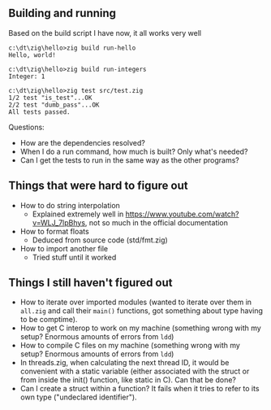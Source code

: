 ## Building and running

Based on the build script I have now, it all works very well

```
c:\dt\zig\hello>zig build run-hello
Hello, world!

c:\dt\zig\hello>zig build run-integers
Integer: 1

c:\dt\zig\hello>zig test src/test.zig
1/2 test "is_test"...OK
2/2 test "dumb_pass"...OK
All tests passed.
```

Questions:

* How are the dependencies resolved?
* When I do a run command, how much is built? Only what's needed?
* Can I get the tests to run in the same way as the other programs?

## Things that were hard to figure out

* How to do string interpolation
    * Explained extremely well in https://www.youtube.com/watch?v=WLJ_7lpBhys, not so much in the official documentation
* How to format floats
    * Deduced from source code (std/fmt.zig)
* How to import another file
    * Tried stuff until it worked

## Things I still haven't figured out

* How to iterate over imported modules (wanted to iterate over them in `all.zig` and call their `main()` functions, got something about type having to be comptime).
* How to get C interop to work on my machine (something wrong with my setup? Enormous amounts of errors from `ldd`)
* How to compile C files on my machine (something wrong with my setup? Enormous amounts of errors from `ldd`)
* In threads.zig, when calculating the next thread ID, it would be convenient with a static variable (either associated with the struct or from inside the init() function, like static in C). Can that be done?
* Can I create a struct within a function? It fails when it tries to refer to its own type ("undeclared identifier").
